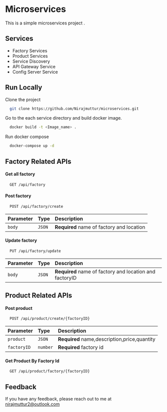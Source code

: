 
# Microservices

This is a simple microservices project .




## Services

- Factory Services
- Product Services
- Service Discovery
- API Gateway Service
- Config Server Service


## Run Locally

Clone the project

```bash
  git clone https://github.com/Nirajmuttur/microservices.git
```

Go to the each service directory and build docker image. 

```bash
  docker build -t <Image_name> .
```

Run docker compose

```bash
  docker-compose up -d
```



## Factory Related APIs
#### Get all factory

```bash
  GET /api/factory
```

#### Post factory

```bash
  POST /api/factory/create
```

| Parameter | Type     | Description                       |
| :-------- | :------- | :-------------------------------- |
| `body`      | `JSON` | **Required** name of factory and location |

#### Update factory

```bash
  PUT /api/factory/update
```

| Parameter | Type     | Description                       |
| :-------- | :------- | :-------------------------------- |
| `body`      | `JSON` | **Required** name of factory and location and factoryID |

## Product Related APIs

#### Post product

```bash
  POST /api/product/create/{factoryID}
```

| Parameter | Type     | Description                       |
| :-------- | :------- | :-------------------------------- |
| `product`      | `JSON` | **Required** name,description,price,quantity |
| `factoryID`      | `number` | **Required** factory id |

#### Get Product By Factory Id

```bash
  GET /api/product/factory/{factoryID}
```

## Feedback

If you have any feedback, please reach out to me at nirajmuttur2@outlook.com

